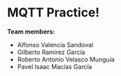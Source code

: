 # MQTT Practice!

**Team members:**
- Alfonso Valencia Sandoval
- Gilberto Ramirez García
- Roberto Antonio Velasco Munguía
- Pavel Isaac Macías García